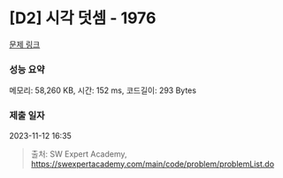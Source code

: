 # [D2] 시각 덧셈 - 1976 

[문제 링크](https://swexpertacademy.com/main/code/problem/problemDetail.do?contestProbId=AV5PttaaAZIDFAUq) 

### 성능 요약

메모리: 58,260 KB, 시간: 152 ms, 코드길이: 293 Bytes

### 제출 일자

2023-11-12 16:35



> 출처: SW Expert Academy, https://swexpertacademy.com/main/code/problem/problemList.do